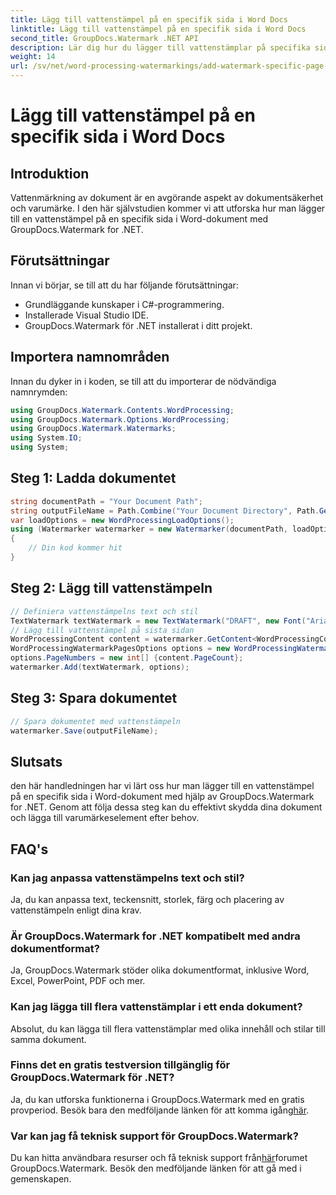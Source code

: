 ```yaml
---
title: Lägg till vattenstämpel på en specifik sida i Word Docs
linktitle: Lägg till vattenstämpel på en specifik sida i Word Docs
second_title: GroupDocs.Watermark .NET API
description: Lär dig hur du lägger till vattenstämplar på specifika sidor i Word-dokument med hjälp av GroupDocs Watermark for .NET. Skydda ditt innehåll utan ansträngning.
weight: 14
url: /sv/net/word-processing-watermarkings/add-watermark-specific-page-word-docs/
---
```


# Lägg till vattenstämpel på en specifik sida i Word Docs

## Introduktion
Vattenmärkning av dokument är en avgörande aspekt av dokumentsäkerhet och varumärke. I den här självstudien kommer vi att utforska hur man lägger till en vattenstämpel på en specifik sida i Word-dokument med GroupDocs.Watermark for .NET.
## Förutsättningar
Innan vi börjar, se till att du har följande förutsättningar:
- Grundläggande kunskaper i C#-programmering.
- Installerade Visual Studio IDE.
- GroupDocs.Watermark för .NET installerat i ditt projekt.

## Importera namnområden
Innan du dyker in i koden, se till att du importerar de nödvändiga namnrymden:
```csharp
using GroupDocs.Watermark.Contents.WordProcessing;
using GroupDocs.Watermark.Options.WordProcessing;
using GroupDocs.Watermark.Watermarks;
using System.IO;
using System;
```
## Steg 1: Ladda dokumentet
```csharp
string documentPath = "Your Document Path";
string outputFileName = Path.Combine("Your Document Directory", Path.GetFileName(documentPath));
var loadOptions = new WordProcessingLoadOptions();
using (Watermarker watermarker = new Watermarker(documentPath, loadOptions))
{
    // Din kod kommer hit
}
```
## Steg 2: Lägg till vattenstämpeln
```csharp
// Definiera vattenstämpelns text och stil
TextWatermark textWatermark = new TextWatermark("DRAFT", new Font("Arial", 42));
// Lägg till vattenstämpel på sista sidan
WordProcessingContent content = watermarker.GetContent<WordProcessingContent>();
WordProcessingWatermarkPagesOptions options = new WordProcessingWatermarkPagesOptions();
options.PageNumbers = new int[] {content.PageCount};
watermarker.Add(textWatermark, options);
```
## Steg 3: Spara dokumentet
```csharp
// Spara dokumentet med vattenstämpeln
watermarker.Save(outputFileName);
```

## Slutsats
den här handledningen har vi lärt oss hur man lägger till en vattenstämpel på en specifik sida i Word-dokument med hjälp av GroupDocs.Watermark for .NET. Genom att följa dessa steg kan du effektivt skydda dina dokument och lägga till varumärkeselement efter behov.
## FAQ's
### Kan jag anpassa vattenstämpelns text och stil?
Ja, du kan anpassa text, teckensnitt, storlek, färg och placering av vattenstämpeln enligt dina krav.
### Är GroupDocs.Watermark for .NET kompatibelt med andra dokumentformat?
Ja, GroupDocs.Watermark stöder olika dokumentformat, inklusive Word, Excel, PowerPoint, PDF och mer.
### Kan jag lägga till flera vattenstämplar i ett enda dokument?
Absolut, du kan lägga till flera vattenstämplar med olika innehåll och stilar till samma dokument.
### Finns det en gratis testversion tillgänglig för GroupDocs.Watermark för .NET?
 Ja, du kan utforska funktionerna i GroupDocs.Watermark med en gratis provperiod. Besök bara den medföljande länken för att komma igång[här](https://releases.groupdocs.com/).
### Var kan jag få teknisk support för GroupDocs.Watermark?
 Du kan hitta användbara resurser och få teknisk support från[här](https://forum.groupdocs.com/c/watermark/19)forumet GroupDocs.Watermark. Besök den medföljande länken för att gå med i gemenskapen.